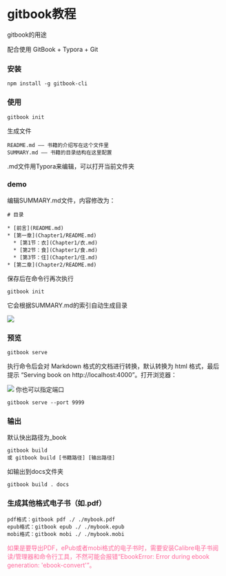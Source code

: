 # gitbook教程

gitbook的用途

配合使用
GitBook + Typora + Git

### 安装
```
npm install -g gitbook-cli
```

### 使用
```
gitbook init
```
生成文件
```
README.md —— 书籍的介绍写在这个文件里
SUMMARY.md —— 书籍的目录结构在这里配置
```
.md文件用Typora来编辑，可以打开当前文件夹

### demo
编辑SUMMARY.md文件，内容修改为：
```
# 目录

* [前言](README.md)
* [第一章](Chapter1/README.md)
  * [第1节：衣](Chapter1/衣.md)
  * [第2节：食](Chapter1/食.md)
  * [第3节：住](Chapter1/住.md)
* [第二章](Chapter2/README.md)
```

保存后在命令行再次执行
```
gitbook init
```

它会根据SUMMARY.md的索引自动生成目录

![](https://user-gold-cdn.xitu.io/2019/6/6/16b2aaab9f30eca2?w=528&h=403&f=png&s=26319)

### 预览
```
gitbook serve
```
执行命令后会对 Markdown 格式的文档进行转换，默认转换为 html 格式，最后提示 “Serving book on http://localhost:4000”。打开浏览器：

![](https://user-gold-cdn.xitu.io/2019/6/6/16b2ac28ce3aa349?w=613&h=482&f=png&s=61183)
你也可以指定端口
```
gitbook serve --port 9999
```
### 输出
默认快出路径为_book
```
gitbook build
或 gitbook build [书籍路径] [输出路径]
```
如输出到docs文件夹
```
gitbook build . docs
```



### 生成其他格式电子书（如.pdf）

```
pdf格式：gitbook pdf ./ ./mybook.pdf
epub格式：gitbook epub ./ ./mybook.epub
mobi格式：gitbook mobi ./ ./mybook.mobi
```
<p style="color:#f69;font-size:14px">
如果是要导出PDF，ePub或者mobi格式的电子书时，需要安装Calibre电子书阅读/管理器和命令行工具，不然可能会报错“EbookError: Error during ebook generation: 'ebook-convert'”。</p>